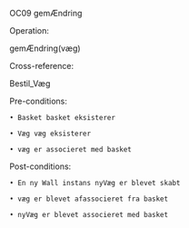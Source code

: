 OC09 gemÆndring

Operation:

gemÆndring(væg)

Cross-reference:

Bestil_Væg

Pre-conditions:
    
    • Basket basket eksisterer
        
    • Væg væg eksisterer
    
    • væg er associeret med basket
    	
Post-conditions:

    • En ny Wall instans nyVæg er blevet skabt
    
    • væg er blevet afassocieret fra basket
    
    • nyVæg er blevet associeret med basket
